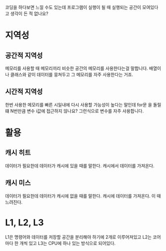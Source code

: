 코딩을 하다보면 느낄 수도 있는데 프로그램이 실행이 될 때
실행되는 공간이 모여있다고 생각이 든 적 없나요?

# 지역성
## 공간적 지역성
메모리를 사용할 때 메모리끼리 비슷한 공간의 메모리를 사용한다는걸 말합니다.
배열이나 클래스와 같이 데이터를 뭉쳐두고 그 메모리를 자주 사용한다는 거죠.

## 시간적 지역성
한번 사용한 메모리를 빠른 시일내에 다시 사용할 가능성이 높다는 말인데
for문 을 돌릴 떄 N번만큼 변수 i값에 접근하지 않나요? 그런식으로 변수를 자주 사용합니다.

# 활용

## 캐시 히트
데이터가 필요한데 데이터가 캐시에 있을 때를 말한다.
캐시에서 데이터를 가져온다.

## 캐시 미스
데이터가 필요한데 데이터가 캐시에 없을 때를 말한다.
캐시에 데이터를 가져온다. 이 때 느려진다.

# L1, L2, L3
L1은 명령어와 데이터를 저장할 공간을 분리해야 하기에 2개로 이루어져있고
L2는 코어마다 한 개씩 있고
L3는 CPU에 하나 있는 방식으로 되어있다.
